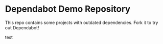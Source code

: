 # Dependabot Demo Repository

This repo contains some projects with outdated dependencies. Fork it to try out
Dependabot!

test
